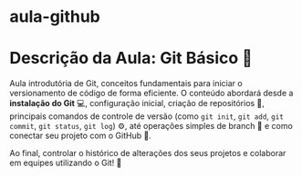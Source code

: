 # aula-github
# Descrição da Aula: Git Básico 🚀

Aula introdutória de Git, conceitos fundamentais para iniciar o versionamento de código de forma eficiente. O conteúdo abordará desde a **instalação do Git** 💻, configuração inicial, criação de repositórios 📁, principais comandos de controle de versão (como `git init`, `git add`, `git commit`, `git status`, `git log`) ⚙️, até operações simples de branch 🌿 e como conectar seu projeto com o GitHub 🔗.

Ao final, controlar o histórico de alterações dos seus projetos e colaborar em equipes utilizando o Git! 🤝
